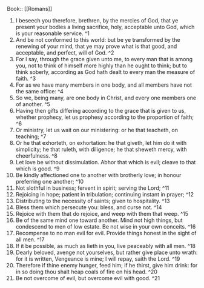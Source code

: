  Book:: [[Romans]]
 1. I beseech you therefore, brethren, by the mercies of God, that ye present your bodies a living sacrifice, holy, acceptable unto God, which is your reasonable service. ^1
 2. And be not conformed to this world: but be ye transformed by the renewing of your mind, that ye may prove what is that good, and acceptable, and perfect, will of God. ^2
 3. For I say, through the grace given unto me, to every man that is among you, not to think of himself more highly than he ought to think; but to think soberly, according as God hath dealt to every man the measure of faith. ^3
 4. For as we have many members in one body, and all members have not the same office: ^4
 5. So we, being many, are one body in Christ, and every one members one of another. ^5
 6. Having then gifts differing according to the grace that is given to us, whether prophecy, let us prophesy according to the proportion of faith; ^6
 7. Or ministry, let us wait on our ministering: or he that teacheth, on teaching; ^7
 8. Or he that exhorteth, on exhortation: he that giveth, let him do it with simplicity; he that ruleth, with diligence; he that sheweth mercy, with cheerfulness. ^8
 9. Let love be without dissimulation. Abhor that which is evil; cleave to that which is good. ^9
 10. Be kindly affectioned one to another with brotherly love; in honour preferring one another; ^10
 11. Not slothful in business; fervent in spirit; serving the Lord; ^11
 12. Rejoicing in hope; patient in tribulation; continuing instant in prayer; ^12
 13. Distributing to the necessity of saints; given to hospitality. ^13
 14. Bless them which persecute you: bless, and curse not. ^14
 15. Rejoice with them that do rejoice, and weep with them that weep. ^15
 16. Be of the same mind one toward another. Mind not high things, but condescend to men of low estate. Be not wise in your own conceits. ^16
 17. Recompense to no man evil for evil. Provide things honest in the sight of all men. ^17
 18. If it be possible, as much as lieth in you, live peaceably with all men. ^18
 19. Dearly beloved, avenge not yourselves, but rather give place unto wrath: for it is written, Vengeance is mine; I will repay, saith the Lord. ^19
 20. Therefore if thine enemy hunger, feed him; if he thirst, give him drink: for in so doing thou shalt heap coals of fire on his head. ^20
 21. Be not overcome of evil, but overcome evil with good. ^21
